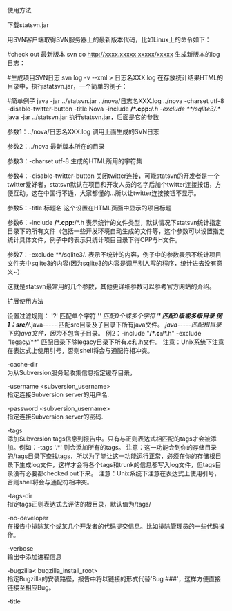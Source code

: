 使用方法

下载statsvn.jar

用SVN客户端取得SVN服务器上的最新版本代码，比如Linux上的命令如下：

#check out 最新版本
svn co http://xxxx.xxxxx.xxxxx/xxxxx
生成新版本的log日志：

#生成项目SVN日志
svn log -v --xml > 日志名XXX.log
在存放统计结果HTML的目录中，执行statsvn.jar，一个简单的例子：

#简单例子
java -jar ../statsvn.jar ../nova/日志名XXX.log ../nova  -charset utf-8 -disable-twitter-button -title Nova  -include **/*.cpp:**/*.h -exclude **/sqlite3/*.*
java -jar ../statsvn.jar               执行statsvn.jar，后面是它的参数

参数1：../nova/日志名XXX.log                调用上面生成的SVN日志

参数2：../nova             最新版本所在的目录

参数3：-charset utf-8         生成的HTML所用的字符集

参数4：-disable-twitter-button            关闭twitter连接，可能statsvn的开发者是一个twitter爱好者，statsvn默认在项目和开发人员的名字后加个twitter连接按钮，方便互动。这在中国行不通，大家都懂的...所以让twitter连接按钮不显示。

参数5：-title 标题名             这个设置在HTML页面中显示的项目标题

参数6：-include **/*.cpp:**/*.h        表示统计的文件类型，默认情况下statsvn统计指定目录下的所有文件（包括一些开发环境自动生成的文件等，这个参数可以设置指定统计具体文件，例子中的表示只统计项目目录下得CPP与H文件。

参数7：-exclude **/sqlite3/*.*         表示不统计的内容，例子中的参数表示不统计项目文件夹中sqlite3的内容(因为sqlite3的内容是调用别人写的程序，统计进去没有意义~）

这就是statsvn最常用的几个参数，其他更详细参数可以参考官方网站的介绍。

扩展使用方法

设置过滤规则：
'?'  匹配单个字符
'*'  匹配0个或多个字符
'**' 匹配0级或多级目录
例1：src/**/*.java-----
匹配src目录及子目录下所有java文件。*.java-----匹配根目录下的java文件，因为*不包含子目录。
例2：-include "**/*.c:**/*.h" -exclude "legacy/**"
匹配目录下除legacy目录下所有.c和.h文件。
注意：Unix系统下注意在表达式上使用引号，否则shell将会与通配符相冲突。


-cache-dir <directory>  
为从Subversion服务起收集信息指定缓存目录，

-username <subversion_username>  
指定连接Subversion server的用户名.

-password <subversion_username>  
指定连接Subversion server的密码.

-tags <tags-regularexpression>  
添加Subversion tags信息到报告中。只有与正则表达式相匹配的tags才会被添加。例如：-tags  '.*' 则会添加所有的tags。
注意：这一功能会到你的存储目录的/tags目录下查找tags，所以为了能让这一功能运行正常，必须在你的存储根目录下生成log文件，这样才会将各个tags和trunk的信息都写入log文件，但tags目录没有必要都checked out下来。
注意：Unix系统下注意在表达式上使用引号，否则shell将会与通配符相冲突。

-tags-dir <directory>  
指定tags正则表达式去评估的根目录，默认值为/tags/


-no-developer <login-name>  
在报告中排除某个或某几个开发者的代码提交信息。比如排除管理员的一些代码操作。

-verbose  
输出中添加进程信息

-bugzilla< bugzilla_install_root>  
指定Bugzilla的安装路径，报告中将以链接的形式代替'Bug ###'，这样方便直接链接至相应Bug。

-title <title>  
指定报告的名称，默认以Subversion模块名作为标题。

-xdoc  
将报告文档从默认的html文档改为Maven的XDoc文档。

-xml  
将报告文档从默认的html文档改为xml文档。

-css <stylesheet>  
为报告指定css样式，这里可以是http url或本地文件。

-notes <notes-file>  
指定一个注释文件，该文件的内容将会添加至报告的index页面。文件内容应该包含一个有效的块级html片段。例如：

<p>  
 These are development statistics for the<a href="http://www.statsvn.org" >StatSVN</a>  
project, created by StatSVN itself.  
</p>  
  
<p>  
<strong>Note:</strong>  
  
 This report was generated by an unreleased development version of StatSVN. It might contain features not yet found in the official release.  
  
</p>  
其它更多参数请查阅其官方文档。
示例：

java -jar statsvn.jar -verbose -title jUCMNav  -exclude **/src/urncore/**;**/src/grl/**;**/src/ucm/**;**/src/urn/**;**/src/seg/jUCMNav/model/ucm/**  \  -output-dir ./stats c:\eclipse\workspace\seg.jUCMNav\svn.log c:\eclipse\workspace\seg.jUCMNav  

5.  设置统计的开始与结束时间
虽然StatSVN不提供指定报告统计的开始与结束时间，但是可以通过svn log命令来指定从而达到相同的效果。

svn  log  v  -xml  -r  {2007-02-19}:{2007-02-12}> log.xml  
更多信息可以查看：
http://svnbook.red-bean.com/en/1.2/svn.tour.revs.html#svn.tour.revs.dates
http://jbrugge.com/blog/2007/02/27/using-date-ranges-with-statsvn/
6.  Ant任务
StatSVN可以与Apache Ant进行集成使用。
示例：
Xml代码  收藏代码
<?xml version="1.0"?>  
  
<project name="StatSvnAnt" default="main" basedir=".">  
  
  <taskdef name="statsvn" classname="net.sf.statsvn.ant.StatSvnTask" classpath="dist/statsvn.jar" />  
  
  
  <target name="main">  
  
    <statsvn  
  
        path="d:/statsvn"  
  
        log="d:/statsvn/logfile.log"  
  
        outputDir="d:/statsvn/stats"  
  
        title="StatSVN"  
  
        include="*/.java"  
  
        exclude="tests-src/**"  
  
        notes="d:/statsvn/report-notes.txt"/>  
  
  </target>  
</project>其中path和log属性是必须指定的（path为源码所在目录），其它属性可选。statsvn.jar必须位于Ant的classpath下，或者像上面一样由taskdef属性来指定。


由于StatSVN是静态的，需要执行一次才能查看新的结果，但是我们可以让他在系统中定时执行，比如每天晚上2:00执行一次，那么第二天就可以看到昨晚为止的所有统计情况。

以linux系统为例

我们可以把上述取得新版本，生成日志，生成统计的过程写成sh文件，并命名为"任务名.sh"

#!/bin/sh
cd ~
cd statsvn
svn co http://192.168.5.32/nova
cd nova
svn log -v --xml > svn.log
cd ..
cd novalog
java -jar ../statsvn.jar ../nova/svn.log ../nova  -charset utf-8 -disable-twitter-button -title Nova  -include **/*.cpp:**/*.h -exclude **/sqlite3/*.*
然后用crontab定时任务工具对这个sh进行定时执行（crontab的设置方法可以参考网上）

o@O:~$ crontab -l
# m h  dom mon dow   command
0 2 * * * /home/o/statsvn/任务名.sh
o@O:~$
把生成的html结果所在的目录软连接到apache的根目录（比如"www"文件夹下）就可以用过网页访问了。